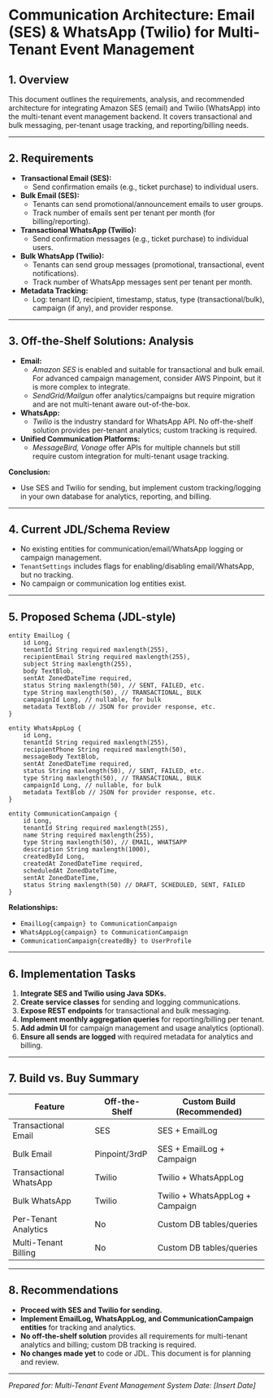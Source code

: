 # Communication Architecture: Email (SES) & WhatsApp (Twilio) for Multi-Tenant Event Management

## 1. Overview

This document outlines the requirements, analysis, and recommended architecture for integrating Amazon SES (email) and Twilio (WhatsApp) into the multi-tenant event management backend. It covers transactional and bulk messaging, per-tenant usage tracking, and reporting/billing needs.

---

## 2. Requirements

- **Transactional Email (SES):**
  - Send confirmation emails (e.g., ticket purchase) to individual users.
- **Bulk Email (SES):**
  - Tenants can send promotional/announcement emails to user groups.
  - Track number of emails sent per tenant per month (for billing/reporting).
- **Transactional WhatsApp (Twilio):**
  - Send confirmation messages (e.g., ticket purchase) to individual users.
- **Bulk WhatsApp (Twilio):**
  - Tenants can send group messages (promotional, transactional, event notifications).
  - Track number of WhatsApp messages sent per tenant per month.
- **Metadata Tracking:**
  - Log: tenant ID, recipient, timestamp, status, type (transactional/bulk), campaign (if any), and provider response.

---

## 3. Off-the-Shelf Solutions: Analysis

- **Email:**
  - _Amazon SES_ is enabled and suitable for transactional and bulk email. For advanced campaign management, consider AWS Pinpoint, but it is more complex to integrate.
  - _SendGrid/Mailgun_ offer analytics/campaigns but require migration and are not multi-tenant aware out-of-the-box.
- **WhatsApp:**
  - _Twilio_ is the industry standard for WhatsApp API. No off-the-shelf solution provides per-tenant analytics; custom tracking is required.
- **Unified Communication Platforms:**
  - _MessageBird, Vonage_ offer APIs for multiple channels but still require custom integration for multi-tenant usage tracking.

**Conclusion:**

- Use SES and Twilio for sending, but implement custom tracking/logging in your own database for analytics, reporting, and billing.

---

## 4. Current JDL/Schema Review

- No existing entities for communication/email/WhatsApp logging or campaign management.
- `TenantSettings` includes flags for enabling/disabling email/WhatsApp, but no tracking.
- No campaign or communication log entities exist.

---

## 5. Proposed Schema (JDL-style)

```jdl
entity EmailLog {
    id Long,
    tenantId String required maxlength(255),
    recipientEmail String required maxlength(255),
    subject String maxlength(255),
    body TextBlob,
    sentAt ZonedDateTime required,
    status String maxlength(50), // SENT, FAILED, etc.
    type String maxlength(50), // TRANSACTIONAL, BULK
    campaignId Long, // nullable, for bulk
    metadata TextBlob // JSON for provider response, etc.
}

entity WhatsAppLog {
    id Long,
    tenantId String required maxlength(255),
    recipientPhone String required maxlength(50),
    messageBody TextBlob,
    sentAt ZonedDateTime required,
    status String maxlength(50), // SENT, FAILED, etc.
    type String maxlength(50), // TRANSACTIONAL, BULK
    campaignId Long, // nullable, for bulk
    metadata TextBlob // JSON for provider response, etc.
}

entity CommunicationCampaign {
    id Long,
    tenantId String required maxlength(255),
    name String required maxlength(255),
    type String maxlength(50), // EMAIL, WHATSAPP
    description String maxlength(1000),
    createdById Long,
    createdAt ZonedDateTime required,
    scheduledAt ZonedDateTime,
    sentAt ZonedDateTime,
    status String maxlength(50) // DRAFT, SCHEDULED, SENT, FAILED
}
```

**Relationships:**

- `EmailLog{campaign} to CommunicationCampaign`
- `WhatsAppLog{campaign} to CommunicationCampaign`
- `CommunicationCampaign{createdBy} to UserProfile`

---

## 6. Implementation Tasks

1. **Integrate SES and Twilio using Java SDKs.**
2. **Create service classes** for sending and logging communications.
3. **Expose REST endpoints** for transactional and bulk messaging.
4. **Implement monthly aggregation queries** for reporting/billing per tenant.
5. **Add admin UI** for campaign management and usage analytics (optional).
6. **Ensure all sends are logged** with required metadata for analytics and billing.

---

## 7. Build vs. Buy Summary

| Feature                | Off-the-Shelf | Custom Build (Recommended)      |
| ---------------------- | ------------- | ------------------------------- |
| Transactional Email    | SES           | SES + EmailLog                  |
| Bulk Email             | Pinpoint/3rdP | SES + EmailLog + Campaign       |
| Transactional WhatsApp | Twilio        | Twilio + WhatsAppLog            |
| Bulk WhatsApp          | Twilio        | Twilio + WhatsAppLog + Campaign |
| Per-Tenant Analytics   | No            | Custom DB tables/queries        |
| Multi-Tenant Billing   | No            | Custom DB tables/queries        |

---

## 8. Recommendations

- **Proceed with SES and Twilio for sending.**
- **Implement EmailLog, WhatsAppLog, and CommunicationCampaign entities** for tracking and analytics.
- **No off-the-shelf solution** provides all requirements for multi-tenant analytics and billing; custom DB tracking is required.
- **No changes made yet** to code or JDL. This document is for planning and review.

---

_Prepared for: Multi-Tenant Event Management System_
_Date: [Insert Date]_
